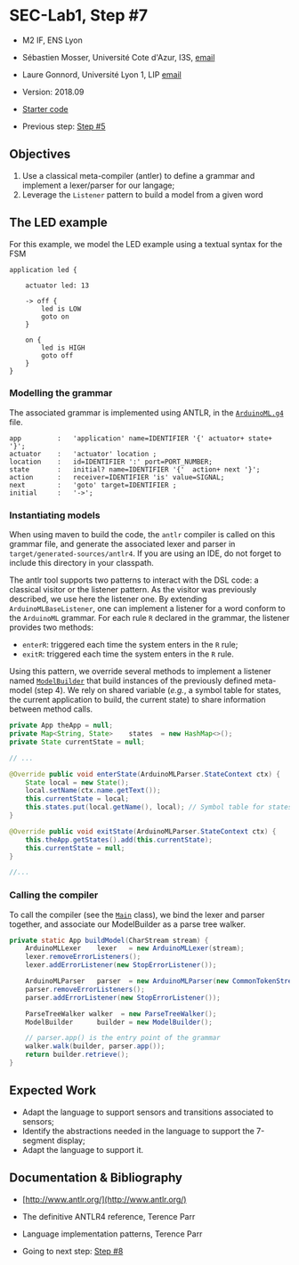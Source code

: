 # SEC-Lab1, Step #7

  * M2 IF, ENS Lyon
  * Sébastien Mosser, Université Cote d'Azur, I3S, [email](mailto:mosser@i3s.unice.fr)
  * Laure Gonnord, Université Lyon 1, LIP [email](mailto:laure.gonnord@ens-lyon.fr)
  * Version: 2018.09
  * [Starter code](https://github.com/mosser/sec-labs/tree/master/lab_1/_code/step7)

  * Previous step: [Step #5](https://github.com/mosser/sec-labs/blob/master/lab_1/step_6.md)

## Objectives

  1. Use a classical meta-compiler (antler) to define a grammar and implement a lexer/parser for our langage;
  2. Leverage the `Listener` pattern to build a model from a given word

## The LED example

For this example, we model the LED example using a textual syntax for the FSM

```
application led {

    actuator led: 13

    -> off {
        led is LOW
        goto on
    }

    on {
        led is HIGH
        goto off
    }
}
```

### Modelling the grammar

The associated grammar is implemented using ANTLR, in the [`ArduinoML.g4`](https://github.com/mosser/sec-labs/blob/master/lab_1/_code/step6/src/main/antlr4/io/github/mosser/arduinoml/external/ArduinoML.g4) file.

```antlr
app         :   'application' name=IDENTIFIER '{' actuator+ state+ '}';
actuator    :   'actuator' location ;
location    :   id=IDENTIFIER ':' port=PORT_NUMBER;
state       :   initial? name=IDENTIFIER '{'  action+ next '}';
action      :   receiver=IDENTIFIER 'is' value=SIGNAL;
next        :   'goto' target=IDENTIFIER ;
initial     :   '->';
```

### Instantiating models

When using maven to build the code, the `antlr` compiler is called on this grammar file, and generate the associated lexer and parser in `target/generated-sources/antlr4`. If you are using an IDE, do not forget to include this directory in your classpath.

The antlr tool supports two patterns to interact with the DSL code: a classical visitor or the listener pattern. As the visitor was previously described, we use here the listener one. By extending `ArduinoMLBaseListener`, one can implement a listener for a word conform to the `ArduinoML` grammar. For each rule `R` declared in the grammar, the listener provides two methods:

  * `enterR`: triggered each time the system enters in the `R` rule;
  * `exitR`: triggered each time the system enters in the `R` rule.

Using this pattern, we override several methods to implement a listener named [`ModelBuilder`](https://github.com/mosser/sec-labs/blob/master/lab_1/_code/step6/src/main/java/io/github/mosser/arduinoml/ens/compiler/ModelBuilder.java) that build instances of the previously defined meta-model (step 4). We rely on shared variable (_e.g._, a symbol table for states, the current application to build, the current state) to share information between method calls.

```Java
private App theApp = null;
private Map<String, State>    states  = new HashMap<>();
private State currentState = null;

// ...

@Override public void enterState(ArduinoMLParser.StateContext ctx) {
	State local = new State();
	local.setName(ctx.name.getText());
	this.currentState = local;
	this.states.put(local.getName(), local); // Symbol table for states
}

@Override public void exitState(ArduinoMLParser.StateContext ctx) {
	this.theApp.getStates().add(this.currentState);
	this.currentState = null;
}

//...
```  

### Calling the compiler

To call the compiler (see the [`Main`](https://github.com/mosser/sec-labs/blob/master/lab_1/_code/step6/src/main/java/Main.java) class), we bind the lexer and parser together, and associate our ModelBuilder as a parse tree walker.

```Java
private static App buildModel(CharStream stream) {
	ArduinoMLLexer    lexer   = new ArduinoMLLexer(stream);
	lexer.removeErrorListeners();
	lexer.addErrorListener(new StopErrorListener());

	ArduinoMLParser   parser  = new ArduinoMLParser(new CommonTokenStream(lexer));
	parser.removeErrorListeners();
	parser.addErrorListener(new StopErrorListener());

	ParseTreeWalker walker  = new ParseTreeWalker();
	ModelBuilder      builder = new ModelBuilder();

	// parser.app() is the entry point of the grammar
	walker.walk(builder, parser.app());
    return builder.retrieve();
}
```

## Expected Work

  * Adapt the language to support sensors and transitions associated to sensors;
  * Identify the abstractions needed in the language to support the 7-segment display;
  * Adapt the language to support it.

## Documentation & Bibliography

  * [http://www.antlr.org/](http://www.antlr.org/)
  * The definitive ANTLR4 reference, Terence Parr
  * Language implementation patterns, Terence Parr

  * Going to next step: [Step #8](https://github.com/mosser/sec-labs/blob/master/lab_1/step_8.md)
